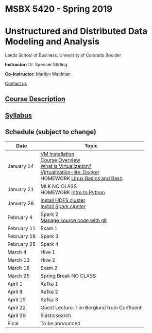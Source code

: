 # MSBX 5420 - Spring 2019
# Unstructured and Distributed Data Modeling and Analysis
Leeds School of Business, University of Colorado Boulder

**Instructor:**  Dr. Spencer Stirling

**Co-Instructor:**  Marilyn Waldman

[Contact us](syllabus/syllabus.md#contact-information)


## [Course Description](syllabus/syllabus.md#course-description)


## [Syllabus](syllabus/syllabus.md)


## Schedule (subject to change)

|Date          |Topic |
|--------------|------|
|January 14    |[VM Installation](0101vminstallation/README.md)<br>[Course Overview](0102courseoverview/README.md)<br>[What is Virtualization?](0103whatisvirtualization/README.md)<br>[Virtualization-lite: Docker](0301docker/README.md)<br>HOMEWORK [Linux Basics and Bash](0104bash/README.md)|
|January 21    |MLK NO CLASS<br>HOMEWORK [Intro to Python](0201python/README.md) |
|January 28    |[Install HDFS cluster](https://github.com/marilynwaldman/unstructured-playground/blob/release-1.0/hadoop-and-hdfs/hdfs/install-hdfs.md)<br>[Install Spark cluster](https://github.com/marilynwaldman/unstructured-playground/blob/release-1.0/apache-spark-ecosystem/install-spark.md) |
|February 4    |Spark 2<br>[Manage source code with git](0302git/README.md)|
|February 11   |Exam 1 |
|February 18   |Spark 3 |
|February 25   |Spark 4 |
|March 4       |Hive 1 |
|March 11      |Hive 2 |
|March 18      |Exam 2 |
|March 25      |Spring Break NO CLASS |
|April 1       |Kafka 1 |
|April 8       |Kafka 2 |
|April 15      |Kafka 3 |
|April 22      |Guest Lecture: Tim Berglund from Confluent |
|April 29      |Elasticsearch |
|Final         |To be announced |
